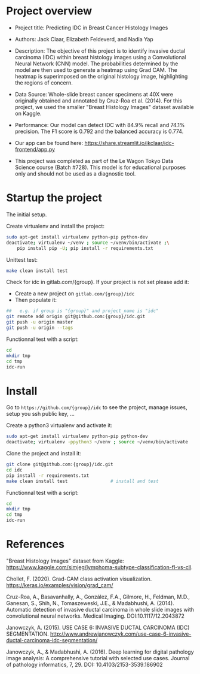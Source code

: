 # Project overview
- Project title: Predicting IDC in Breast Cancer Histology Images

- Authors: Jack Claar, Elizabeth Feldeverd, and Nadia Yap

- Description: The objective of this project is to identify invasive ductal carcinoma (IDC) within breast histology images using a
Convolutional Neural Network (CNN) model. The probabilities determined by the model are then used to generate a heatmap using Grad CAM. The heatmap is superimposed on the original histology image, highlighting the regions of concern.

- Data Source: Whole-slide breast cancer specimens at 40X were originally obtained and annotated by Cruz-Roa et al. (2014). For this project, we used the smaller "Breast Histology Images" dataset available on Kaggle.

- Performance: Our model can detect IDC with 84.9% recall and 74.1% precision. The F1 score is 0.792 and the balanced accuracy is 0.774.

- Our app can be found here: https://share.streamlit.io/jkclaar/idc-frontend/app.py

- This project was completed as part of the Le Wagon Tokyo Data Science course (Batch #728). This model is for educational purposes only and should not be used as a diagnostic tool.


# Startup the project

The initial setup.

Create virtualenv and install the project:
```bash
sudo apt-get install virtualenv python-pip python-dev
deactivate; virtualenv ~/venv ; source ~/venv/bin/activate ;\
    pip install pip -U; pip install -r requirements.txt
```

Unittest test:
```bash
make clean install test
```

Check for idc in gitlab.com/{group}.
If your project is not set please add it:

- Create a new project on `gitlab.com/{group}/idc`
- Then populate it:

```bash
##   e.g. if group is "{group}" and project_name is "idc"
git remote add origin git@github.com:{group}/idc.git
git push -u origin master
git push -u origin --tags
```

Functionnal test with a script:

```bash
cd
mkdir tmp
cd tmp
idc-run
```

# Install

Go to `https://github.com/{group}/idc` to see the project, manage issues,
setup you ssh public key, ...

Create a python3 virtualenv and activate it:

```bash
sudo apt-get install virtualenv python-pip python-dev
deactivate; virtualenv -ppython3 ~/venv ; source ~/venv/bin/activate
```

Clone the project and install it:

```bash
git clone git@github.com:{group}/idc.git
cd idc
pip install -r requirements.txt
make clean install test                # install and test
```
Functionnal test with a script:

```bash
cd
mkdir tmp
cd tmp
idc-run
```
# References

"Breast Histology Images" dataset from Kaggle: https://www.kaggle.com/simjeg/lymphoma-subtype-classification-fl-vs-cll.

Chollet, F. (2020). Grad-CAM class activation visualization. https://keras.io/examples/vision/grad_cam/

Cruz-Roa, A., Basavanhally, A., González, F.A., Gilmore, H., Feldman, M.D., Ganesan, S., Shih, N., Tomaszeweski, J.E., & Madabhushi, A. (2014). Automatic detection of invasive ductal carcinoma in whole slide images with convolutional neural networks. Medical Imaging. DOI:10.1117/12.2043872

Janowczyk, A. (2015). USE CASE 6: INVASIVE DUCTAL CARCINOMA (IDC) SEGMENTATION. http://www.andrewjanowczyk.com/use-case-6-invasive-ductal-carcinoma-idc-segmentation/

Janowczyk, A., & Madabhushi, A. (2016). Deep learning for digital pathology image analysis: A comprehensive tutorial with selected use cases. Journal of pathology informatics, 7, 29. DOI: 10.4103/2153-3539.186902
